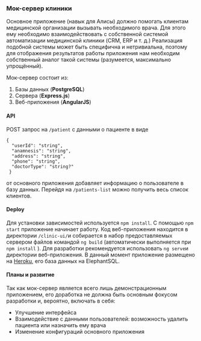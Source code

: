 ### Мок-сервер клиники
Основное приложение (навык для Алисы) должно помогать клиентам медицинской организации вызывать необходимого врача. Для этого ему необходимо взаимодействовать с собственной системой автоматизации медицинской клиники (CRM, ERP и т. д.) Реализация подобной системы может быть специфична и нетривиальна, поэтому для отображения результатов работы приложения нам необходим собственный аналог такой системы (разумеется, максимально упрощённый).

Мок-сервер состоит из:

 1. Базы данных (**PostgreSQL**)
 2. Сервера (**Express.js**)
 3. Веб-приложения (**AngularJS**)
 
 

#### API

 POST запрос на `/patient` с данными о пациенте в виде

    {
      "userId": "string",
      "anamnesis": "string",
      "address": "string",
      "phone": "string",
      "doctorType": "string?"
     }
от основного приложения добавляет информацию о пользователе в базу данных.
Перейдя на `/patients-list` можно получить весь список клиентов.

#### Deploy
Для установки зависимостей используется `npm install`.
С помощью `npm start` приложение начинает работу.
Код веб-приложения находится в директории `/clinic-ui/`и собирается в набор предоставляемых сервером файлов командой `ng build` (автоматически выполняется при `npm install` ).
Для разработки рекомендуется использовать `ng serve`и директории веб-приложения.
В данный момент приложение размещено на [Heroku](https://mock-clinique.herokuapp.com/), его база данных на ElephantSQL.

#### Планы и развитие
Так как мок-сервер является всего лишь демонстрационным приложением, его доработка не должна быть основным фокусом разработки и, вероятно, включать в себя:

 - Улучшение интерфейса
 - Взаимодействие с данными пользователей: возможность удалить пациента или назначить ему врача
 - Изменение конфигураций основного приложения
